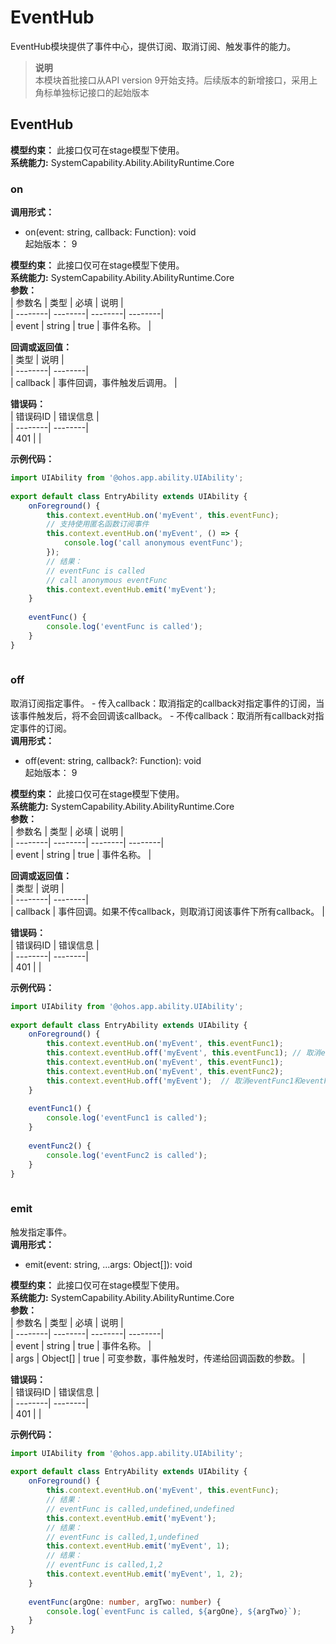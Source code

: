 # EventHub    
EventHub模块提供了事件中心，提供订阅、取消订阅、触发事件的能力。  
> **说明**   
>本模块首批接口从API version 9开始支持。后续版本的新增接口，采用上角标单独标记接口的起始版本  
    
## EventHub  
 **模型约束：** 此接口仅可在stage模型下使用。  
 **系统能力:**  SystemCapability.Ability.AbilityRuntime.Core    
### on  
 **调用形式：**     
    
- on(event: string, callback: Function): void    
起始版本： 9  
  
 **模型约束：** 此接口仅可在stage模型下使用。  
 **系统能力:**  SystemCapability.Ability.AbilityRuntime.Core    
 **参数：**     
| 参数名 | 类型 | 必填 | 说明 |  
| --------| --------| --------| --------|  
| event | string | true | 事件名称。 |  
    
 **回调或返回值：**     
| 类型 | 说明 |  
| --------| --------|  
| callback | 事件回调，事件触发后调用。 |  
    
    
 **错误码：**     
| 错误码ID | 错误信息 |  
| --------| --------|  
| 401 |  |  
    
 **示例代码：**   
```ts    
import UIAbility from '@ohos.app.ability.UIAbility';  
  
export default class EntryAbility extends UIAbility {  
    onForeground() {  
        this.context.eventHub.on('myEvent', this.eventFunc);  
        // 支持使用匿名函数订阅事件  
        this.context.eventHub.on('myEvent', () => {  
            console.log('call anonymous eventFunc');  
        });  
        // 结果：  
        // eventFunc is called  
        // call anonymous eventFunc  
        this.context.eventHub.emit('myEvent');   
    }  
  
    eventFunc() {  
        console.log('eventFunc is called');  
    }  
}  
    
```    
  
    
### off    
取消订阅指定事件。  - 传入callback：取消指定的callback对指定事件的订阅，当该事件触发后，将不会回调该callback。  - 不传callback：取消所有callback对指定事件的订阅。  
 **调用形式：**     
    
- off(event: string, callback?: Function): void    
起始版本： 9  
  
 **模型约束：** 此接口仅可在stage模型下使用。  
 **系统能力:**  SystemCapability.Ability.AbilityRuntime.Core    
 **参数：**     
| 参数名 | 类型 | 必填 | 说明 |  
| --------| --------| --------| --------|  
| event | string | true | 事件名称。 |  
    
 **回调或返回值：**     
| 类型 | 说明 |  
| --------| --------|  
| callback | 事件回调。如果不传callback，则取消订阅该事件下所有callback。 |  
    
    
 **错误码：**     
| 错误码ID | 错误信息 |  
| --------| --------|  
| 401 |  |  
    
 **示例代码：**   
```ts    
import UIAbility from '@ohos.app.ability.UIAbility';  
  
export default class EntryAbility extends UIAbility {  
    onForeground() {  
        this.context.eventHub.on('myEvent', this.eventFunc1);  
        this.context.eventHub.off('myEvent', this.eventFunc1); // 取消eventFunc1对myEvent事件的订阅  
        this.context.eventHub.on('myEvent', this.eventFunc1);  
        this.context.eventHub.on('myEvent', this.eventFunc2);  
        this.context.eventHub.off('myEvent');  // 取消eventFunc1和eventFunc2对myEvent事件的订阅  
    }  
  
    eventFunc1() {  
        console.log('eventFunc1 is called');  
    }  
  
    eventFunc2() {  
        console.log('eventFunc2 is called');  
    }  
}  
    
```    
  
    
### emit    
触发指定事件。  
 **调用形式：**     
- emit(event: string, ...args: Object[]): void  
  
 **模型约束：** 此接口仅可在stage模型下使用。  
 **系统能力:**  SystemCapability.Ability.AbilityRuntime.Core    
 **参数：**     
| 参数名 | 类型 | 必填 | 说明 |  
| --------| --------| --------| --------|  
| event | string | true | 事件名称。 |  
| args | Object[] | true | 可变参数，事件触发时，传递给回调函数的参数。 |  
    
    
 **错误码：**     
| 错误码ID | 错误信息 |  
| --------| --------|  
| 401 |  |  
    
 **示例代码：**   
```ts    
import UIAbility from '@ohos.app.ability.UIAbility';  
  
export default class EntryAbility extends UIAbility {  
    onForeground() {  
        this.context.eventHub.on('myEvent', this.eventFunc);  
        // 结果：  
        // eventFunc is called,undefined,undefined  
        this.context.eventHub.emit('myEvent');  
        // 结果：  
        // eventFunc is called,1,undefined  
        this.context.eventHub.emit('myEvent', 1);  
        // 结果：  
        // eventFunc is called,1,2  
        this.context.eventHub.emit('myEvent', 1, 2);  
    }  
  
    eventFunc(argOne: number, argTwo: number) {  
        console.log(`eventFunc is called, ${argOne}, ${argTwo}`);  
    }  
}  
    
```    
  
